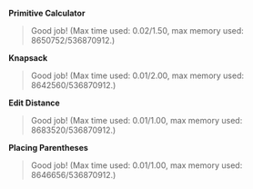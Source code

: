 **Primitive Calculator**
>Good job! (Max time used: 0.02/1.50, max memory used: 8650752/536870912.)

**Knapsack**
>Good job! (Max time used: 0.01/2.00, max memory used: 8642560/536870912.)

**Edit Distance**
>Good job! (Max time used: 0.01/1.00, max memory used: 8683520/536870912.)

**Placing Parentheses**
>Good job! (Max time used: 0.01/1.00, max memory used: 8646656/536870912.)

